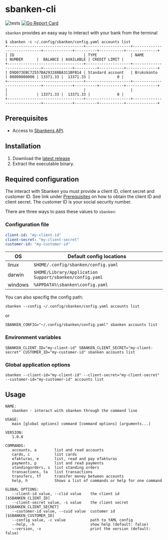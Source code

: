 # sbanken-cli

![tests](https://github.com/engvik/sbanken-cli/workflows/main/badge.svg)
[![Go Report Card](https://goreportcard.com/badge/github.com/engvik/sbanken-cli)](https://goreportcard.com/report/github.com/engvik/sbanken-cli)

`sbanken` provides an easy way to interact with your bank from the terminal

```
$ sbanken -c ~/.config/sbanken/config.yaml accounts list
+----------------------------------+--------------------+-----------------------------+-------------+----------+-----------+--------------+
| ID                               | TYPE               | NAME                        | NUMBER      |  BALANCE | AVAILABLE | CREDIT LIMIT |
+----------------------------------+--------------------+-----------------------------+-------------+----------+-----------+--------------+
| D9D073EBC72557BA293288BA311BFB14 | Standard account   | Brukskonto                  | 00000000000 | 13371.33 |  13371.33 |            0 |
+----------------------------------+--------------------+-----------------------------+-------------+----------+-----------+--------------+
|                                  |                    |                             |             | 13371.33 |  13371.33 |            0 |
+----------------------------------+--------------------+-----------------------------+-------------+----------+-----------+--------------+
```


## Prerequisites

* Access to [Sbankens API](https://sbanken.no/bruke/utviklerportalen/). 

## Installation

1. Download the [latest release](https://github.com/engvik/sbanken-cli/releases)
2. Extract the executable binary.

## Required configuration

The interact with Sbanken you must provide a client ID, client secret and customer ID. See link under [Prerequisites](https://sbanken.no/bruke/utviklerportalen/) on how to obtain the client ID and client secret. The customer ID is your social security number.

There are three ways to pass these values to `sbanken`:

### Configuration file

```yaml
client-id: "my-client-id"
client-secret: "my-client-secret"
customer-id: "my-customer-id"
```

| **OS**  | **Default config locations**                            |
|---------|---------------------------------------------------------|
| linux   | `$HOME/.config/sbanken/config.yaml`                     |
| darwin  | `$HOME/Library/Application Support/sbanken/config.yaml` |
| windows | `%APPDATA%\sbanken\config.yaml`                         |

You can also specifig the config path:

`sbanken --config ~/.config/sbanken/config.yaml accounts list`

or 

`SBANKEN_CONFIG="~/.config/sbanken/config.yaml" sbanken accounts list`


### Environment variables

`SBANKEN_CLIENT_ID="my-client-id" SBANKEN_CLIENT_SECRET="my-client-secret" CUSTOMER_ID="my-customer-id" sbanken accounts list`

### Global application options

`sbanken --client-id="my-client-id" --client-secret="my-client-secret" --customer-id="my-customer-id" accounts list`

## Usage

```
NAME:
   sbanken - interact with sbanken through the command line

USAGE:
   main [global options] command [command options] [arguments...]

VERSION:
   1.0.0

COMMANDS:
   accounts, a        list and read accounts
   cards, c           list cards
   efakturas, e       list, read and pay efakturas
   payments, p        list and read payments
   standingorders, s  list standing orders
   transactions, ta   list transactions
   transfers, tf      transfer money between accounts
   help, h            Shows a list of commands or help for one command

GLOBAL OPTIONS:
   --client-id value, --clid value    the client id [$SBANKEN_CLIENT_ID]
   --client-secret value, -s value    the client secret [$SBANKEN_CLIENT_SECRET]
   --customer-id value, --cuid value  customer id [$SBANKEN_CUSTOMER_ID]
   --config value, -c value           path to YAML config
   --help, -h                         show help (default: false)
   --version, -v                      print the version (default: false)
```
